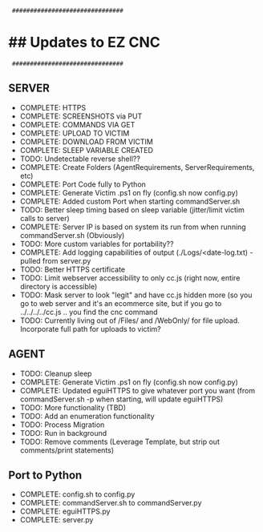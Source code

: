      ###############################
#    ##    Updates to EZ CNC      ##
     ###############################

## SERVER

* COMPLETE: HTTPS
* COMPLETE: SCREENSHOTS via PUT
* COMPLETE: COMMANDS VIA GET
* COMPLETE: UPLOAD TO VICTIM
* COMPLETE: DOWNLOAD FROM VICTIM
* COMPLETE: SLEEP VARIABLE CREATED
* TODO: Undetectable reverse shell??
* COMPLETE: Create Folders (AgentRequirements, ServerRequirements, etc)
* COMPLETE: Port Code fully to Python
* COMPLETE: Generate Victim .ps1 on fly (config.sh now config.py)
* COMPLETE: Added custom Port when starting commandServer.sh
* TODO: Better sleep timing based on sleep variable (jitter/limit victim calls to server)
* COMPLETE: Server IP is based on system its run from when running commandServer.sh (Obviously)
* TODO: More custom variables for portability??
* COMPLETE: Add logging capabilities of output (./Logs/<date-log.txt) - pulled from server.py
* TODO: Better HTTPS certificate
* TODO: Limit webserver accessibility to only cc.js (right now, entire directory is accessible)
* TODO: Mask server to look "legit" and have cc.js hidden more (so you go to web server and it's an ecommerce site, but if you go to ../../../../cc.js .. you find the cnc command
* TODO: Currently living out of /Files/ and /WebOnly/ for file upload. Incorporate full path for uploads to victim?

## AGENT

* TODO: Cleanup sleep
* COMPLETE: Generate Victim .ps1 on fly (config.sh now config.py)
* COMPLETE: Updated eguiHTTPS to give whatever port you want (from commandServer.sh -p when starting, will update eguiHTTPS)
* TODO: More functionality (TBD)
* TODO: Add an enumeration functionality
* TODO: Process Migration
* TODO: Run in background
* TODO: Remove comments (Leverage Template, but strip out comments/print statements)

## Port to Python

* COMPLETE: config.sh to config.py
* COMPLETE: commandServer.sh to commandServer.py
* COMPLETE: eguiHTTPS.py
* COMPLETE: server.py
